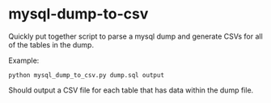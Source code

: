 # mysql-dump-to-csv
Quickly put together script to parse a mysql dump and generate CSVs for all of the tables in the dump.

Example:

`python mysql_dump_to_csv.py dump.sql output`

Should output a CSV file for each table that has data within the dump file.
